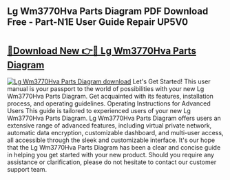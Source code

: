 ## Lg Wm3770Hva Parts Diagram PDF Download Free - Part-N1E User Guide Repair UP5V0

# <h2><a href="http://dfm9ex.blite.top/?on=Lg+Wm3770Hva+Parts+Diagram">🔗Download New 👉🔴 Lg Wm3770Hva Parts Diagram</a></h2>

[![Lg Wm3770Hva Parts Diagram download](https://i.imgur.com/lujVjoI.png)](http://dfm9ex.blite.top/?on=Lg+Wm3770Hva+Parts+Diagram)
Let's Get Started! This user manual is your passport to the world of possibilities with your new Lg Wm3770Hva Parts Diagram. Get acquainted with its features, installation process, and operating guidelines. Operating Instructions for Advanced Users This guide is tailored to experienced users of your new Lg Wm3770Hva Parts Diagram. Lg Wm3770Hva Parts Diagram offers users an extensive range of advanced features, including virtual private network, automatic data encryption, customizable dashboard, and multi-user access, all accessible through the sleek and customizable interface. It's our hope that the Lg Wm3770Hva Parts Diagram has been a clear and concise guide in helping you get started with your new product. Should you require any assistance or clarification, please do not hesitate to contact our customer support team.
